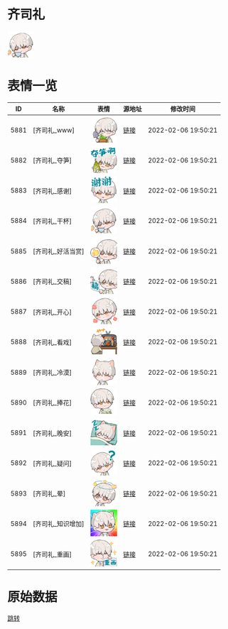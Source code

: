 # 齐司礼

<img src="./cover.png" height="60" alt="cover" />

# 表情一览

|ID|名称|表情|源地址|修改时间|
|----|----|----|----|----|
|5881|[齐司礼_www]|<img src="./pic/005881_%5B齐司礼_www%5D.png" height="60" alt="www"/>|[链接](http://i0.hdslb.com/bfs/emote/0c63c39c78c8ba1e72ffd4b745fea60466f3d2a3.png)|2022-02-06 19:50:21|
|5882|[齐司礼_夺笋]|<img src="./pic/005882_%5B齐司礼_夺笋%5D.png" height="60" alt="夺笋"/>|[链接](http://i0.hdslb.com/bfs/emote/46668f60dab97511658cb87ab8ccf1f6aa6b4ee0.png)|2022-02-06 19:50:21|
|5883|[齐司礼_感谢]|<img src="./pic/005883_%5B齐司礼_感谢%5D.png" height="60" alt="感谢"/>|[链接](http://i0.hdslb.com/bfs/emote/e46516e741e83b1160e315c8ad24ff1d63eddf31.png)|2022-02-06 19:50:21|
|5884|[齐司礼_干杯]|<img src="./pic/005884_%5B齐司礼_干杯%5D.png" height="60" alt="干杯"/>|[链接](http://i0.hdslb.com/bfs/emote/8f7c14e04f312bba56244c39db512967d27e4fa8.png)|2022-02-06 19:50:21|
|5885|[齐司礼_好活当赏]|<img src="./pic/005885_%5B齐司礼_好活当赏%5D.png" height="60" alt="好活当赏"/>|[链接](http://i0.hdslb.com/bfs/emote/5a2757cd8583aada66fd5ffe410a30320b638a00.png)|2022-02-06 19:50:21|
|5886|[齐司礼_交稿]|<img src="./pic/005886_%5B齐司礼_交稿%5D.png" height="60" alt="交稿"/>|[链接](http://i0.hdslb.com/bfs/emote/46afc72bdcb79963666ec8dd965e2cd4aa771a3b.png)|2022-02-06 19:50:21|
|5887|[齐司礼_开心]|<img src="./pic/005887_%5B齐司礼_开心%5D.png" height="60" alt="开心"/>|[链接](http://i0.hdslb.com/bfs/emote/8406d203cc1306b1c1fc02c7b41a44d44ddd2831.png)|2022-02-06 19:50:21|
|5888|[齐司礼_看戏]|<img src="./pic/005888_%5B齐司礼_看戏%5D.png" height="60" alt="看戏"/>|[链接](http://i0.hdslb.com/bfs/emote/bca59fd1231d0e7b08ef45f46aaf3bcda1a50700.png)|2022-02-06 19:50:21|
|5889|[齐司礼_冷漠]|<img src="./pic/005889_%5B齐司礼_冷漠%5D.png" height="60" alt="冷漠"/>|[链接](http://i0.hdslb.com/bfs/emote/e3d538cad401a0b8528913b56168e9a479886cd7.png)|2022-02-06 19:50:21|
|5890|[齐司礼_捧花]|<img src="./pic/005890_%5B齐司礼_捧花%5D.png" height="60" alt="捧花"/>|[链接](http://i0.hdslb.com/bfs/emote/4c4f5300eeaa2c83c4efc8cb22bdb206cac592dc.png)|2022-02-06 19:50:21|
|5891|[齐司礼_晚安]|<img src="./pic/005891_%5B齐司礼_晚安%5D.png" height="60" alt="晚安"/>|[链接](http://i0.hdslb.com/bfs/emote/558c7112c38ad22eb3837a4b23245e85349e7911.png)|2022-02-06 19:50:21|
|5892|[齐司礼_疑问]|<img src="./pic/005892_%5B齐司礼_疑问%5D.png" height="60" alt="疑问"/>|[链接](http://i0.hdslb.com/bfs/emote/cb26edee6f3cc98b97bd84265f1481d529709066.png)|2022-02-06 19:50:21|
|5893|[齐司礼_晕]|<img src="./pic/005893_%5B齐司礼_晕%5D.png" height="60" alt="晕"/>|[链接](http://i0.hdslb.com/bfs/emote/01bc6423c0f19415bd58c5cd8bcc3924aea653fa.png)|2022-02-06 19:50:21|
|5894|[齐司礼_知识增加]|<img src="./pic/005894_%5B齐司礼_知识增加%5D.png" height="60" alt="知识增加"/>|[链接](http://i0.hdslb.com/bfs/emote/fe467d3505db44af2287f5b970266751b83064fc.png)|2022-02-06 19:50:21|
|5895|[齐司礼_重画]|<img src="./pic/005895_%5B齐司礼_重画%5D.png" height="60" alt="重画"/>|[链接](http://i0.hdslb.com/bfs/emote/9bd684600203bd7ab79059aecb2999313b34206f.png)|2022-02-06 19:50:21|

# 原始数据

[跳转](./raw.json)


